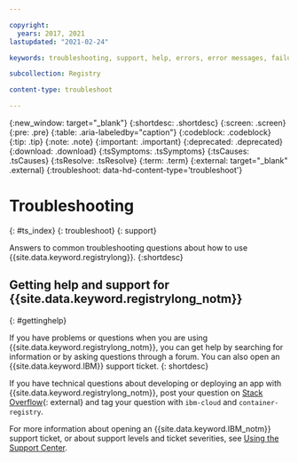 ```yaml
---

copyright:
  years: 2017, 2021
lastupdated: "2021-02-24"

keywords: troubleshooting, support, help, errors, error messages, failure, fails, lost keys, firewall, Docker manifest errors, problems, ts, registry,

subcollection: Registry

content-type: troubleshoot

---
```


{:new_window: target="_blank"}
{:shortdesc: .shortdesc}
{:screen: .screen}
{:pre: .pre}
{:table: .aria-labeledby="caption"}
{:codeblock: .codeblock}
{:tip: .tip}
{:note: .note}
{:important: .important}
{:deprecated: .deprecated}
{:download: .download}
{:tsSymptoms: .tsSymptoms}
{:tsCauses: .tsCauses}
{:tsResolve: .tsResolve}
{:term: .term}
{:external: target="_blank" .external}
{:troubleshoot: data-hd-content-type='troubleshoot'}

# Troubleshooting
{: #ts_index}
{: troubleshoot}
{: support}

Answers to common troubleshooting questions about how to use {{site.data.keyword.registrylong}}.
{:shortdesc}

## Getting help and support for {{site.data.keyword.registrylong_notm}}
{: #gettinghelp}

If you have problems or questions when you are using {{site.data.keyword.registrylong_notm}}, you can get help by searching for information or by asking questions through a forum. You can also open an {{site.data.keyword.IBM}} support ticket.
{: shortdesc}

If you have technical questions about developing or deploying an app with {{site.data.keyword.registrylong_notm}}, post your question on [Stack Overflow](https://stackoverflow.com/questions/tagged/ibm-cloud+container-registry){: external} and tag your question with `ibm-cloud` and `container-registry`.

For more information about opening an {{site.data.keyword.IBM_notm}} support ticket, or about support levels and ticket severities, see [Using the Support Center](/docs/get-support?topic=get-support-using-avatar).
